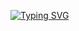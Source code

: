[![Typing SVG](https://readme-typing-svg.herokuapp.com/?multiline=true&lines=Welcome+to+my+profile;it's+me+BDhaCkers009)](https://git.io/typing-svg)


